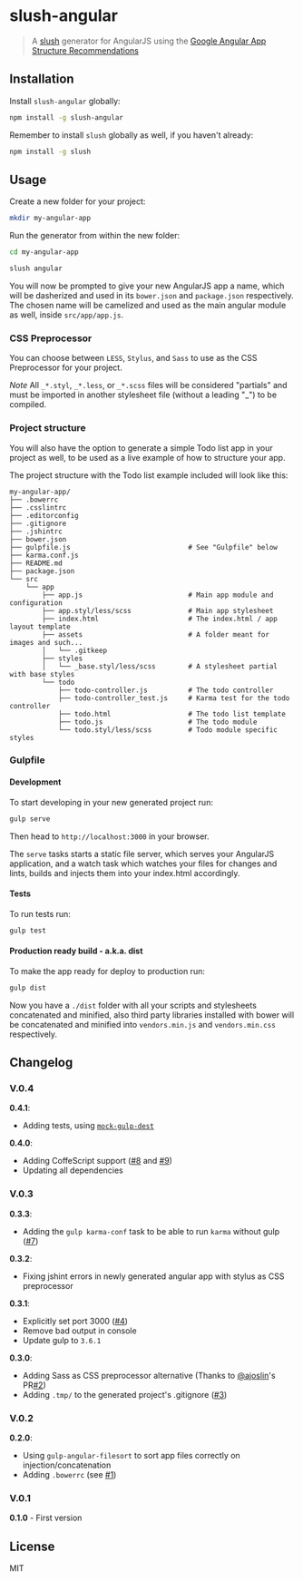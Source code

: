 slush-angular
==============

> A [slush](http://slushjs.github.io) generator for AngularJS using the [Google Angular App Structure Recommendations](https://docs.google.com/document/d/1XXMvReO8-Awi1EZXAXS4PzDzdNvV6pGcuaF4Q9821Es/pub)

## Installation

Install `slush-angular` globally:

```bash
npm install -g slush-angular
```

Remember to install `slush` globally as well, if you haven't already:

```bash
npm install -g slush
```

## Usage

Create a new folder for your project:

```bash
mkdir my-angular-app
```

Run the generator from within the new folder:

```bash
cd my-angular-app

slush angular
```

You will now be prompted to give your new AngularJS app a name, which will be dasherized and used in its `bower.json` and `package.json` respectively. The chosen name will be camelized and used as the main angular module as well, inside `src/app/app.js`.

### CSS Preprocessor

You can choose between `LESS`, `Stylus`, and `Sass` to use as the CSS Preprocessor for your project.

*Note* All `_*.styl`, `_*.less`, or `_*.scss` files will be considered "partials" and must be imported in another stylesheet file (without a leading "_") to be compiled.

### Project structure

You will also have the option to generate a simple Todo list app in your project as well, to be used as a live example of how to structure your app.

The project structure with the Todo list example included will look like this:

```
my-angular-app/
├── .bowerrc
├── .csslintrc
├── .editorconfig
├── .gitignore
├── .jshintrc
├── bower.json
├── gulpfile.js                             # See "Gulpfile" below
├── karma.conf.js
├── README.md
├── package.json
└── src
    └── app
        ├── app.js                          # Main app module and configuration
        ├── app.styl/less/scss              # Main app stylesheet
        ├── index.html                      # The index.html / app layout template
        ├── assets                          # A folder meant for images and such...
        │   └── .gitkeep
        ├── styles
        │   └── _base.styl/less/scss        # A stylesheet partial with base styles
        └── todo
            ├── todo-controller.js          # The todo controller
            ├── todo-controller_test.js     # Karma test for the todo controller
            ├── todo.html                   # The todo list template
            ├── todo.js                     # The todo module
            └── todo.styl/less/scss         # Todo module specific styles
```

### Gulpfile

#### Development

To start developing in your new generated project run:

```bash
gulp serve
```

Then head to `http://localhost:3000` in your browser.

The `serve` tasks starts a static file server, which serves your AngularJS application, and a watch task which watches your files for changes and lints, builds and injects them into your index.html accordingly.

#### Tests

To run tests run:

```bash
gulp test
```

#### Production ready build - a.k.a. dist

To make the app ready for deploy to production run:

```bash
gulp dist
```

Now you have a `./dist` folder with all your scripts and stylesheets concatenated and minified, also third party libraries installed with bower will be concatenated and minified into `vendors.min.js` and `vendors.min.css` respectively.

## Changelog

### V.0.4

**0.4.1**:

- Adding tests, using [`mock-gulp-dest`](https://github.com/slushjs/mock-gulp-dest)

**0.4.0**:

- Adding CoffeScript support ([#8](https://github.com/slushjs/slush-angular/issues/7) and [#9](https://github.com/slushjs/slush-angular/pull/9))
- Updating all dependencies

### V.0.3

**0.3.3**:

- Adding the `gulp karma-conf` task to be able to run `karma` without gulp ([#7](https://github.com/slushjs/slush-angular/issues/7))

**0.3.2**:

- Fixing jshint errors in newly generated angular app with stylus as CSS preprocessor

**0.3.1**:

- Explicitly set port 3000 ([#4](https://github.com/slushjs/slush-angular/pull/4))
- Remove bad output in console
- Update gulp to `3.6.1`

**0.3.0**:

- Adding Sass as CSS preprocessor alternative (Thanks to [@ajoslin](https://github.com/ajoslin)'s PR[#2](https://github.com/slushjs/slush-angular/pull/2))
- Adding `.tmp/` to the generated project's .gitignore ([#3](https://github.com/slushjs/slush-angular/pull/3))

### V.0.2

**0.2.0**:

- Using `gulp-angular-filesort` to sort app files correctly on injection/concatenation
- Adding `.bowerrc` (see [#1](https://github.com/slushjs/slush-angular/pull/1))

### V.0.1

**0.1.0** - First version

## License

MIT
